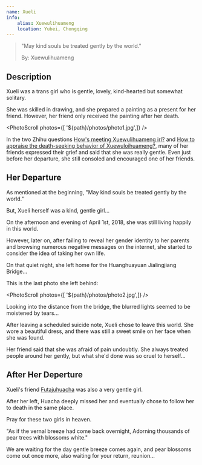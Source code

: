 ```yaml
---
name: Xueli
info:
    alias: Xuewulihuameng
    location: Yubei, Chongqing
---
```


>  "May kind souls be treated gently by the world."
>
>  By: Xuewulihuameng

## Description

Xueli was a trans girl who is gentle, lovely, kind-hearted but somewhat solitary.

She was skilled in drawing, and she prepared a painting as a present for her friend.
However, her friend only received the painting after her death.

<PhotoScroll photos={[ '${path}/photos/photo1.jpg',]} />  

In the two Zhihu questions [How's meeting Xuewulihuameng irl?](https://www.zhihu.com/question/269853559) and [How to appraise the death-seeking behavior of Xuewuloihuameng?](https://www.zhihu.com/question/268738337), many of her friends expressed their grief and said that she was really gentle. Even just before her departure, she still consoled and encouraged one of her friends.

## Her Departure

As mentioned at the beginning, "May kind souls be treated gently by the world."

But, Xueli herself was a kind, gentle girl...

On the afternoon and evening of April 1st, 2018, she was still living happily in this world.

However, later on,
after failing to reveal her gender identity to her parents and browsing numerous negative messages on the internet,
she started to consider the idea of taking her own life.

On that quiet night, she left home for the Huanghuayuan Jialingjiang Bridge...

This is the last photo she left behind:

<PhotoScroll photos={[ '${path}/photos/photo2.jpg',]} />  

Looking into the distance from the bridge,
the blurred lights seemed to be moistened by tears...

After leaving a scheduled suicide note, Xueli chose to leave this world.
She wore a beautiful dress,
and there was still a sweet smile on her face when she was found.

Her friend said that she was afraid of pain undoubtly.
She always treated people around her gently,
but what she'd done was so cruel to herself...

## After Her Deperture

Xueli's friend [Futajuhuacha](https://one-among.us/profile/Futajuhuacha) was also a very gentle girl.

After her left, Huacha deeply missed her and eventually chose to follow her to death in the same place.

Pray for these two girls in heaven.

"As if the vernal breeze had come back overnight, Adorning thousands of pear trees with blossoms white."

We are waiting for the day gentle breeze comes again,
and pear blossoms come out once more,
also waiting for your return, reunion...
